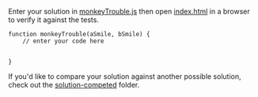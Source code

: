 Enter your solution in [monkeyTrouble.js](monkeyTrouble.js) then open [index.html](index.html) in a browser to verify it against the tests.

```
function monkeyTrouble(aSmile, bSmile) {
    // enter your code here


}
```

If you'd like to compare your solution against another possible solution, check out the [solution-competed](../solution-completed/) folder.
